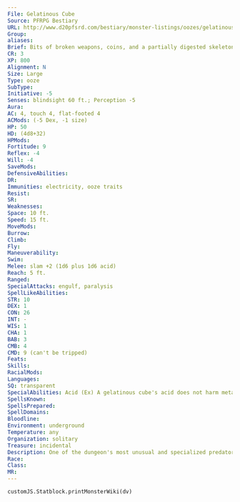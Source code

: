 ```yaml
---
File: Gelatinous Cube
Source: PFRPG Bestiary
URL: http://www.d20pfsrd.com/bestiary/monster-listings/oozes/gelatinous-cube
Group: 
aliases: 
Brief: Bits of broken weapons, coins, and a partially digested skeleton are visible inside this quivering cube of slime.
CR: 3
XP: 800
Alignment: N
Size: Large
Type: ooze
SubType: 
Initiative: -5
Senses: blindsight 60 ft.; Perception -5
Aura: 
AC: 4, touch 4, flat-footed 4
ACMods: (-5 Dex, -1 size)
HP: 50
HD: (4d8+32)
HPMods: 
Fortitude: 9
Reflex: -4
Will: -4
SaveMods: 
DefensiveAbilities: 
DR: 
Immunities: electricity, ooze traits
Resist: 
SR: 
Weaknesses: 
Space: 10 ft.
Speed: 15 ft.
MoveMods: 
Burrow: 
Climb: 
Fly: 
Maneuverability: 
Swim: 
Melee: slam +2 (1d6 plus 1d6 acid)
Reach: 5 ft.
Ranged: 
SpecialAttacks: engulf, paralysis
SpellLikeAbilities: 
STR: 10
DEX: 1
CON: 26
INT: -
WIS: 1
CHA: 1
BAB: 3
CMB: 4
CMD: 9 (can't be tripped)
Feats: 
Skills: 
RacialMods: 
Languages: 
SQ: transparent
SpecialAbilities: Acid (Ex) A gelatinous cube's acid does not harm metal or stone. Engulf (Ex) Although it moves slowly, a gelatinous cube can simply engulf Large or smaller creatures in its path as a standard action. It cannot make a slam attack during a round in which it engulfs. The gelatinous cube merely has to move over the opponents, affecting as many as it can cover. Opponents can make attacks of opportunity against the cube, but if they do so they are not entitled to a saving throw. Those who do not attempt attacks of opportunity can attempt a DC 12 Reflex save to avoid being engulfed-on a success, they are pushed back or aside (opponent's choice) as the cube moves forward. Engulfed creatures are subject to the cube's paralysis and acid, gain the pinned condition, are in danger of suffocating, and are trapped within its body until they are no longer pinned. The save DC is Strength-based. Paralysis (Ex) A gelatinous cube secretes an anesthetizing slime. A target hit by a cube's melee or engulf attack must succeed on a DC 20 Fortitude save or be paralyzed for 3d6 rounds. The cube can automatically engulf a paralyzed opponent. The save DC is Constitution-based. Transparent (Ex) Due to its lack of coloration, a gelatinous cube is difficult to discern. A DC 15 Perception check is required to notice a motionless gelatinous cube. Any creature that fails to notice a gelatinous cube and walks into it is automatically engulfed.
SpellsKnown: 
SpellsPrepared: 
SpellDomains: 
Bloodline: 
Environment: underground
Temperature: any
Organization: solitary
Treasure: incidental
Description: One of the dungeon's most unusual and specialized predators, gelatinous cubes spend their existence mindlessly roaming dungeon halls and dark caverns, swallowing up organic material such as plants, refuse, carrion, and even living creatures. Materials the cube cannot digest, such as metal and stone, can eventually fill up the creature's mass with such detritus, and at times the creature may excrete some of this material out of its body. Often the treasure and possessions of past victims remain inside the gelatinous cube, leaving a ghostly impression of their material remains. Sages believe these creatures evolved as a specialized advancement of gray oozes. Some beings use gelatinous cubes as protectors of dungeons and underground fortifications, trapping the immense creatures in massive metal crates and transporting them through either slave power or magic to their final guard posts. They make particularly efficient waste disposal mechanisims as well-a tribe that can trap a gelatinous cube in a pit or other area that it cannot climb out of can use it as a midden or even a deadly trap, depending only on the ingenuity of the creatures who caught it. Gelatinous cubes are generally 10 feet to a side and weigh upward of 15,000 pounds, though subterranean explorers report larger specimens trawling the deepest caves and corridors. In locations with plentiful sources of food, gelatinous cubes can exist for hundreds of years, if not thousands. However, if denied organic material for more than 6 months, a gelatinous cube begins shrinking. Eventually this stresses its walls and the creature leaks rapidly evaporating slimy liquid until its body collapses and disappears completely.
Race: 
Class: 
MR: 
---
```

```dataviewjs
customJS.Statblock.printMonsterWiki(dv)
```

